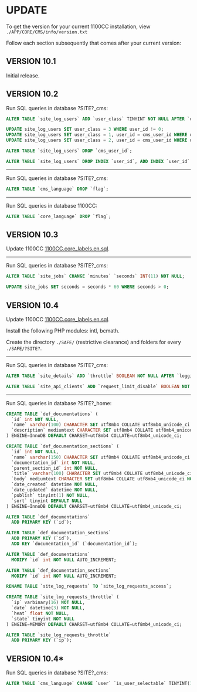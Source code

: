 # UPDATE

To get the version for your current 1100CC installation, view `./APP/CORE/CMS/info/version.txt`

Follow each section subsequently that comes after your current version:

## VERSION 10.1

Initial release.

## VERSION 10.2

Run SQL queries in database ?SITE?_cms:

```sql
ALTER TABLE `site_log_users` ADD `user_class` TINYINT NOT NULL AFTER `user_id`;

UPDATE site_log_users SET user_class = 3 WHERE user_id != 0;
UPDATE site_log_users SET user_class = 1, user_id = cms_user_id WHERE user_id = 0 AND cms_user_id >= 1000;
UPDATE site_log_users SET user_class = 2, user_id = cms_user_id WHERE user_id = 0 AND cms_user_id > 0 AND cms_user_id < 1000;

ALTER TABLE `site_log_users` DROP `cms_user_id`;

ALTER TABLE `site_log_users` DROP INDEX `user_id`, ADD INDEX `user_id` (`user_id`, `user_class`) USING BTREE;
```

---

Run SQL queries in database ?SITE?_cms:

```sql
ALTER TABLE `cms_language` DROP `flag`;
```

---

Run SQL queries in database 1100CC:

```sql
ALTER TABLE `core_language` DROP `flag`;
```

## VERSION 10.3

Update 1100CC [1100CC.core_labels.en.sql](/setup/1100CC.core_labels.en.sql).

---

Run SQL queries in database ?SITE?_cms:

```sql
ALTER TABLE `site_jobs` CHANGE `minutes` `seconds` INT(11) NOT NULL;

UPDATE site_jobs SET seconds = seconds * 60 WHERE seconds > 0;
```

## VERSION 10.4

Update 1100CC [1100CC.core_labels.en.sql](/setup/1100CC.core_labels.en.sql).

Install the following PHP modules: intl, bcmath.

Create the directory `./SAFE/` (restrictive clearance) and folders for every `./SAFE/?SITE?`.

---

Run SQL queries in database ?SITE?_cms:

```sql
ALTER TABLE `site_details` ADD `throttle` BOOLEAN NOT NULL AFTER `logging`;

ALTER TABLE `site_api_clients` ADD `request_limit_disable` BOOLEAN NOT NULL AFTER `name`;
```

---

Run SQL queries in database ?SITE?_home:

```sql
CREATE TABLE `def_documentations` (
  `id` int NOT NULL,
  `name` varchar(100) CHARACTER SET utf8mb4 COLLATE utf8mb4_unicode_ci NOT NULL,
  `description` mediumtext CHARACTER SET utf8mb4 COLLATE utf8mb4_unicode_ci NOT NULL
) ENGINE=InnoDB DEFAULT CHARSET=utf8mb4 COLLATE=utf8mb4_unicode_ci;

CREATE TABLE `def_documentation_sections` (
  `id` int NOT NULL,
  `name` varchar(150) CHARACTER SET utf8mb4 COLLATE utf8mb4_unicode_ci NOT NULL,
  `documentation_id` int NOT NULL,
  `parent_section_id` int NOT NULL,
  `title` varchar(100) CHARACTER SET utf8mb4 COLLATE utf8mb4_unicode_ci NOT NULL,
  `body` mediumtext CHARACTER SET utf8mb4 COLLATE utf8mb4_unicode_ci NOT NULL,
  `date_created` datetime NOT NULL,
  `date_updated` datetime NOT NULL,
  `publish` tinyint(1) NOT NULL,
  `sort` tinyint DEFAULT NULL
) ENGINE=InnoDB DEFAULT CHARSET=utf8mb4 COLLATE=utf8mb4_unicode_ci;

ALTER TABLE `def_documentations`
  ADD PRIMARY KEY (`id`);

ALTER TABLE `def_documentation_sections`
  ADD PRIMARY KEY (`id`),
  ADD KEY `documentation_id` (`documentation_id`);

ALTER TABLE `def_documentations`
  MODIFY `id` int NOT NULL AUTO_INCREMENT;

ALTER TABLE `def_documentation_sections`
  MODIFY `id` int NOT NULL AUTO_INCREMENT;

RENAME TABLE `site_log_requests` TO `site_log_requests_access`;

CREATE TABLE `site_log_requests_throttle` (
  `ip` varbinary(16) NOT NULL,
  `date` datetime(3) NOT NULL,
  `heat` float NOT NULL,
  `state` tinyint NOT NULL
) ENGINE=MEMORY DEFAULT CHARSET=utf8mb4 COLLATE=utf8mb4_unicode_ci;

ALTER TABLE `site_log_requests_throttle`
  ADD PRIMARY KEY (`ip`);
```

## VERSION 10.4*

Run SQL queries in database ?SITE?_cms:

```sql
ALTER TABLE `cms_language` CHANGE `user` `is_user_selectable` TINYINT(1) NOT NULL;
```
